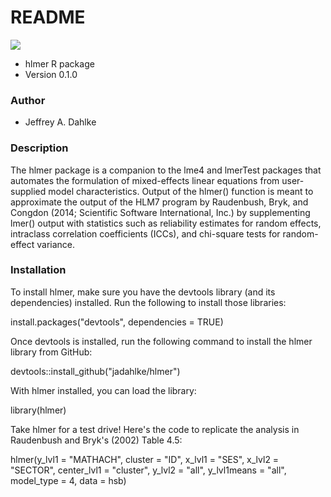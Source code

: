 # README #

![](https://travis-ci.org/jadahlke/hlmer.svg?branch=master)

* hlmer R package
* Version 0.1.0

### Author ###
* Jeffrey A. Dahlke

### Description ###
The hlmer package is a companion to the lme4 and lmerTest packages that automates the formulation of mixed-effects linear equations from user-supplied model characteristics. Output of the hlmer() function is meant to approximate the output of the HLM7 program by Raudenbush, Bryk, and Congdon (2014; Scientific Software International, Inc.) by supplementing lmer() output with statistics such as reliability estimates for random effects, intraclass correlation coefficients (ICCs), and chi-square tests for random-effect variance.

### Installation ###
To install hlmer, make sure you have the devtools library (and its dependencies) installed. Run the following to install those libraries:

install.packages("devtools", dependencies = TRUE)

Once devtools is installed, run the following command to install the hlmer library from GitHub:

devtools::install_github("jadahlke/hlmer")

With hlmer installed, you can load the library:

library(hlmer)

Take hlmer for a test drive! Here's the code to replicate the analysis in Raudenbush and Bryk's (2002) Table 4.5:

hlmer(y_lvl1 = "MATHACH", cluster = "ID", x_lvl1 = "SES",
            x_lvl2 = "SECTOR", center_lvl1 = "cluster", y_lvl2 = "all",
            y_lvl1means = "all", model_type = 4, data = hsb)
